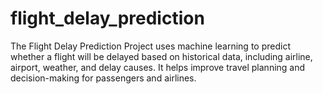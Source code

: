 # flight_delay_prediction
The Flight Delay Prediction Project uses machine learning to predict whether a flight will be delayed based on historical data, including airline, airport, weather, and delay causes. It helps improve travel planning and decision-making for passengers and airlines.

